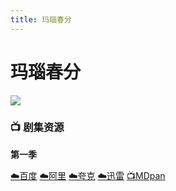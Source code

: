 ```yaml
---
title: 玛瑙春分
---
```


# 玛瑙春分
![](/assets/image/玛瑙春分.jpg)

### 📺 剧集资源

**第一季** <Badge type="warning" text="漫迪MDsub" />

[☁️百度](https://pan.baidu.com/s/11O1EhrZDygcC38m1DD-mpw?pwd=bpai)  [☁️阿里](https://www.alipan.com/s/TccCJAwo6Zn)  [☁️夸克](https://pan.quark.cn/s/d730b3a87f8c)  [☁️迅雷](https://pan.xunlei.com/s/VO-1GUEKFdY6ykTSDXHy-n2wA1?pwd=7fex#)  [📺MDpan](https://pan.mdsub.top/zh-CN/%E7%8E%9B%E7%91%99%E6%98%A5%E5%88%86/)
